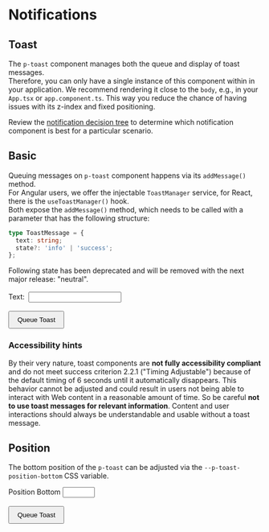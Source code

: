 # Notifications

<TableOfContents></TableOfContents>

## Toast

The `p-toast` component manages both the queue and display of toast messages.  
Therefore, you can only have a single instance of this component within in your application. We recommend rendering it
close to the `body`, e.g., in your `App.tsx` or `app.component.ts`. This way you reduce the chance of having issues with
its z-index and fixed positioning.

Review the [notification decision tree](components/notifications/decision-tree) to determine which notification
component is best for a particular scenario.

## Basic

Queuing messages on `p-toast` component happens via its `addMessage()` method.  
For Angular users, we offer the injectable `ToastManager` service, for React, there is the `useToastManager()` hook.  
Both expose the `addMessage()` method, which needs to be called with a parameter that has the following structure:

```ts
type ToastMessage = {
  text: string;
  state?: 'info' | 'success';
};
```

<p-inline-notification heading="Deprecation hint" state="warning" persistent="true">
Following state has been deprecated and will be removed with the next major release: "neutral".
</p-inline-notification>

<Playground :frameworkMarkup="stateMarkup" :config="config">
  <SelectOptions v-model="state" :values="states" name="state"></SelectOptions>
  <br><br>
  <label>
    Text:&nbsp;
    <input type="text" v-model="toastText">
  </label>
  <br><br>
  <button type="button" v-on:click="queueToast()">Queue Toast</button>
</Playground>

### <A11yIcon></A11yIcon> Accessibility hints

By their very nature, toast components are **not fully accessibility compliant** and do not meet success criterion 2.2.1
("Timing Adjustable") because of the default timing of 6 seconds until it automatically disappears. This behavior cannot
be adjusted and could result in users not being able to interact with Web content in a reasonable amount of time. So be
careful **not to use toast messages for relevant information**. Content and user interactions should always be
understandable and usable without a toast message.

## Position

The bottom position of the `p-toast` can be adjusted via the `--p-toast-position-bottom` CSS variable.

<Playground :markup="offsetMarkup" :config="{...config, withoutDemo: true}">
  <label>
    Position Bottom
    <input type="number" min="0" max="200" step="5" v-model="positionBottom">
  </label>
  <br><br>
  <button type="button" v-on:click="queueToast()">Queue Toast</button>
</Playground>

<!-- shared across playgrounds -->

<p-toast ref="toast" :theme="theme" :style="`--p-toast-position-bottom: ${positionBottom}px`"></p-toast>

<script lang="ts">
import Vue from 'vue';
import Component from 'vue-class-component';
import { getToastCodeSamples } from '@porsche-design-system/shared';
import type { Theme } from '@/models';
import { TOAST_STATES, TOAST_STATES_DEPRECATED } from './toast/toast-utils'; 

@Component
export default class Code extends Vue {
  config = { themeable: true };

  toastText = 'Some message';
  toastCounter = 1;
  positionBottom = 64;
  
  state = 'info';
  states = TOAST_STATES.map(item => TOAST_STATES_DEPRECATED.includes(item) ? item + ' (deprecated)' : item);
  get stateMarkup() { 
    return Object.entries(getToastCodeSamples()).reduce((result, [key, markup]) => ({
      ...result,
      [key]: markup
        .replace(/(state:) 'success'/, `$1 '${this.state}'`)
        .replace(/(Some message)/, this.toastText)
    }), {});
  }

  get offsetMarkup() {
    return `<p-toast style="--p-toast-position-bottom: ${this.positionBottom}px"></p-toast>`;
  }

  queueToast(): void {
    this.$refs.toast.addMessage({ text: `${this.toastText} ${this.toastCounter}`, state: this.state });
    this.toastCounter++;
  }

  get theme(): Theme {
    return this.$store.getters.theme;
  }
}
</script>

<style lang="scss" scoped>
  button {
    padding: .5rem 1rem;
  }
  .example--dark label {
    color: white
  }
</style>

